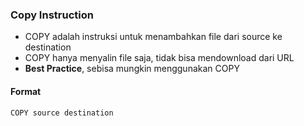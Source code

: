 ### Copy Instruction

- COPY adalah instruksi untuk menambahkan file dari source ke destination
- COPY hanya menyalin file saja, tidak bisa mendownload dari URL
- <b>Best Practice</b>, sebisa mungkin menggunakan COPY

#### Format

```
COPY source destination
```
